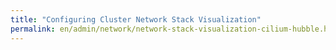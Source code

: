 ```yaml
---
title: "Configuring Cluster Network Stack Visualization"
permalink: en/admin/network/network-stack-visualization-cilium-hubble.html
---
```

